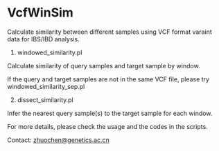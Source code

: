 # VcfWinSim
Calculate similarity between different samples using VCF format varaint data for IBS/IBD analysis.

1. windowed_similarity.pl

Calculate similarity of query samples and target sample by window.

If the query and target samples are not in the same VCF file, please try windowed_similarity_sep.pl

2. dissect_similarity.pl

Infer the nearest query sample(s) to the target sample for each window.

For more details, please check the usage and the codes in the scripts.

Contact: zhuochen@genetics.ac.cn
